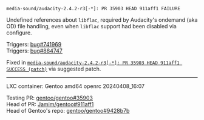 `media-sound/audacity-2.4.2-r3[-*]: PR 35903 HEAD 911aff1 FAILURE`

Undefined references about `libflac`, required by Audacity's ondemand
(aka OD) file handling, even when `libflac` support had been disabled
via configure.

Triggers: [bug#741969](https://bugs.gentoo.org/741969)  
Triggers: [bug#884747](https://bugs.gentoo.org/884747)

Fixed in [`media-sound/audacity-2.4.2-r3[-*]: PR 35903 HEAD 911aff1 SUCCESS (patch)`](https://github.com/mehw/gentoo-ebuild-testing/tree/media-sound/audacity#user-content-success-pr-35903-head-911aff1-2.4.2-r3-2)
via suggested patch.

---

LXC container: Gentoo amd64 openrc 20240408_16:07

Testing PR: [gentoo/gentoo#35903](https://github.com/gentoo/gentoo/pull/35903)  
Head of PR: [Jamim/gentoo#911aff1](https://github.com/Jamim/gentoo/tree/911aff12f7fe07a527a7faa15c78156b1a15b8f7)  
Head of Gentoo's repo: [gentoo/gentoo#9428b7b](https://github.com/gentoo/gentoo/tree/9428b7b54576cfaa84da562e1148a804acd6cc30)
